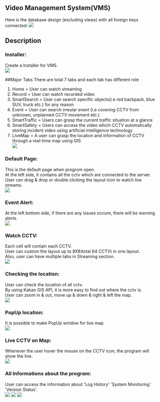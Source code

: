 ## Video Management System(VMS)
Here is the database design (excluding views) with all foreign keys connected:
![](Media/Database_design.png)

## Description

### Installer: <br/>
Create a Installer for VMS.<br/>
![](Media/Installer.png)

##Major Tabs
There are total 7 tabs and each tab has different role <br/>
1. Home = User can watch streaming <br/>
2. Record = User can watch recorded video <br/>
3. SmartSearch = User can search specific objects(i.e red backpack, blue SUV, truck etc.) for any reason <br/>
4. Event = User can search irreular event (i.e covering CCTV from unknown, unplanned CCTV movement etc.) <br/>
5. SmartTraffic = Users can grasp the current traffic situation at a glance <br/>
6. SmartSafety = Users can access the video which CCTV automatically storing incident video using artificial intelligence technology <br/>
7. LiveMap = A user can grasp the location and information of CCTV through a real-time map using GIS </br>
![](Media/major_tabs.png)

### Default Page: <br/>
This is the default page when progrom open.<br/>
At the left side, it contains all the cctv which are connected to the server. <br/>
User can drag & drop or double clicking the layout icon to watch live streams. <br/>
![](Media/Default.png)

### Event Alert: <br/>
At the left bottom side, if there are any issues occure, there will be warning alerts.<br/>
![](Media/event_alert.png)


### Watch CCTV: <br/>
Each cell will contain each CCTV.<br/>
User can custom the layout up to 8X8(total 64 CCTV) in one layout.<br/>
Also, user can have multiple tabs in Streaming section.<br/>
![](Media/cctv_controll.png)

### Checking the location: <br/>
User can check the location of all cctv.<br/>
By using Kakao GIS API, it is more easy to find out where the cctv is.<br/>
User can zoom in & out, move up & down & right & left the map.<br/>
![](Media/cctv_location.png)

### PopUp location: <br/>
It is possible to make PopUp window for live map.<br/>
![](Media/PopUp.png)

### Live CCTV on Map: <br/>
Whenever the user hover the mouse on the CCTV icon, the program will show the live.<br/>
![](Media/live_cctv.png)

### All Informations about the program: <br/>
User can access the information about 'Log History' 'System Monitoring' 'Version Status'.<br/>
![](Media/log_history.png)
![](Media/system_monitoring.png)
![](Media/version_status.png)
